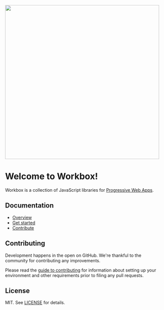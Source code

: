 <img src='https://user-images.githubusercontent.com/110953/28352645-7a8a66d8-6c0c-11e7-83af-752609e7e072.png' width='500px'/>

# Welcome to Workbox!

Workbox is a collection of JavaScript libraries for
[Progressive Web Apps](https://web.dev/progressive-web-apps/).

## Documentation

- [Overview](https://developers.google.com/web/tools/workbox/)
- [Get started](https://developers.google.com/web/tools/workbox/guides/get-started)
- [Contribute](CONTRIBUTING.md)

## Contributing

Development happens in the open on GitHub. We're thankful to the community for
contributing any improvements.

Please read the [guide to contributing](CONTRIBUTING.md) for information about
setting up your environment and other requirements prior to filing any
pull requests.

## License

MIT. See [LICENSE](LICENSE) for details.
